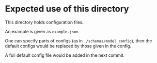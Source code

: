 # Expected use of this directory

This directory holds configuration files.

An example is given as `example.json`.

One can specify parts of configs (as in `./schemas/model_config`),
then the default configs would be replaced by those given in the config.

A full default config file would be added in the next commit.
